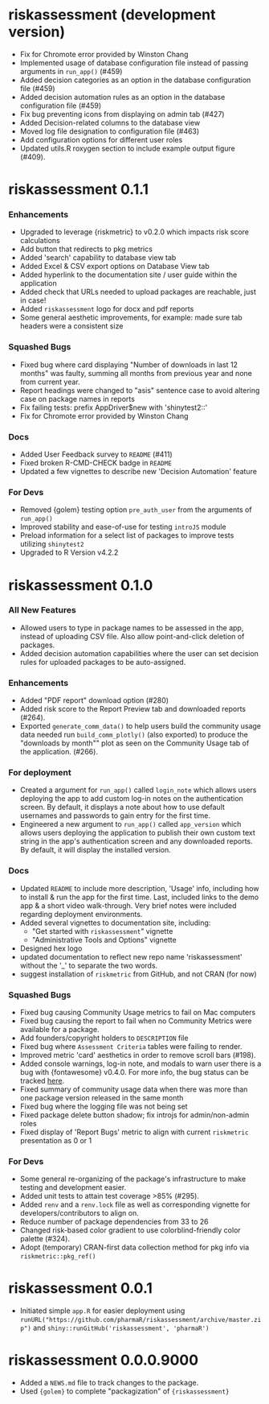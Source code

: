 # riskassessment (development version)
* Fix for Chromote error provided by Winston Chang
* Implemented usage of database configuration file instead of passing arguments in `run_app()` (#459)
* Added decision categories as an option in the database configuration file (#459)
* Added decision automation rules as an option in the database configuration file (#459)
* Fix bug preventing icons from displaying on admin tab (#427)
* Added Decision-related columns to the database view
* Moved log file designation to configuration file (#463)
* Add configuration options for different user roles
* Updated utils.R roxygen section to include example output figure (#409).

# riskassessment 0.1.1

### Enhancements
* Upgraded to leverage {riskmetric} to v0.2.0 which impacts risk score calculations
* Add button that redirects to pkg metrics
* Added 'search' capability to database view tab
* Added Excel & CSV export options on Database View tab
* Added hyperlink to the documentation site / user guide within the application
* Added check that URLs needed to upload packages are reachable, just in case!
* Added `riskassessment` logo for docx and pdf reports
* Some general aesthetic improvements, for example: made sure tab headers were a consistent size

### Squashed Bugs
* Fixed bug where card displaying "Number of downloads in last 12 months" was faulty, summing all months from previous year and none from current year.
* Report headings were changed to "asis" sentence case to avoid altering case on package names in reports
* Fix failing tests: prefix AppDriver$new with 'shinytest2::'
* Fix for Chromote error provided by Winston Chang

### Docs
* Added User Feedback survey to `README` (#411)
* Fixed broken R-CMD-CHECK badge in `README`
* Updated a few vignettes to describe new 'Decision Automation' feature

### For Devs
* Removed {golem} testing option `pre_auth_user` from the arguments of `run_app()`
* Improved stability and ease-of-use for testing `introJS` module
* Preload information for a select list of packages to improve tests utilizing `shinytest2`
* Upgraded to R Version v4.2.2


# riskassessment 0.1.0

### All New Features
* Allowed users to type in package names to be assessed in the app, instead of uploading CSV file. Also allow point-and-click deletion of packages.
* Added decision automation capabilities where the user can set decision rules for uploaded packages to be auto-assigned.

### Enhancements
* Added "PDF report" download option (#280)
* Added risk score to the Report Preview tab and downloaded reports (#264).
* Exported `generate_comm_data()` to help users build the community usage data needed run `build_comm_plotly()` (also exported) to produce the "downloads by month"" plot as seen on the Community Usage tab of the application. (#266).

### For deployment
* Created a argument for `run_app()` called `login_note` which allows users deploying the app to add custom log-in notes on the authentication screen. By default, it displays a note about how to use default usernames and passwords to gain entry for the first time.
* Engineered a new argument to `run_app()` called `app_version` which allows users deploying the application to publish their own custom  text string in the app's authentication screen and any downloaded reports. By default, it will display the installed version.

### Docs
* Updated `README` to include more description, 'Usage' info, including how to install & run the app for the first time. Last, included links to the demo app & a short video walk-through. Very brief notes were included regarding deployment environments.
* Added several vignettes to documentation site, including:
  * "Get started with `riskassessment`" vignette
  * "Administrative Tools and Options" vignette
* Designed hex logo
* updated documentation to reflect new repo name 'riskassessment' without the '_' to separate the two words.
* suggest installation of `riskmetric` from GitHub, and not CRAN (for now)

### Squashed Bugs
* Fixed bug causing Community Usage metrics to fail on Mac computers
* Fixed bug causing the report to fail when no Community Metrics were available for a package.
* Add founders/copyright holders to `DESCRIPTION` file
* Fixed bug where `Assessment Criteria` tables were failing to render.
* Improved metric 'card' aesthetics in order to remove scroll bars (#198).
* Added console warnings, log-in note, and modals to warn user there is a bug with {fontawesome} v0.4.0. For more info, the bug status can be tracked [here](https://github.com/rstudio/fontawesome/issues/99).
* Fixed summary of community usage data when there was more than one package version released in the same month
* Fixed bug where the logging file was not being set
* Fixed package delete button shadow; fix introjs for admin/non-admin roles
* Fixed display of 'Report Bugs' metric to align with current `riskmetric` presentation as 0 or 1

### For Devs
* Some general re-organizing of the package's infrastructure to make testing and development easier.
* Added unit tests to attain test coverage >85% (#295).
* Added `renv` and a `renv.lock` file as well as corresponding vignette for developers/contributors to align on.
* Reduce number of package dependencies from 33 to 26
* Changed risk-based color gradient to use colorblind-friendly color palette (#324).
* Adopt (temporary) CRAN-first data collection method for pkg info via `riskmetric::pkg_ref()`


# riskassessment 0.0.1

* Initiated simple `app.R` for easier deployment using `runURL("https://github.com/pharmaR/riskassessment/archive/master.zip")` and `shiny::runGitHub('riskassessment', 'pharmaR')`


# riskassessment 0.0.0.9000

* Added a `NEWS.md` file to track changes to the package.
* Used `{golem}` to complete "packagization" of `{riskassessment}`
